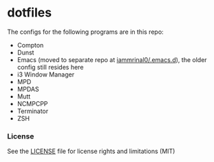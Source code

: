 # dotfiles


The configs for the following programs are in this repo:

 - Compton
 - Dunst
 - Emacs (moved to separate repo at [iammrinal0/.emacs.d](https://github.com/iammrinal0/.emacs.d)), the older config still resides here
 - i3 Window Manager
 - MPD
 - MPDAS
 - Mutt
 - NCMPCPP
 - Terminator
 - ZSH

### License
 See the [LICENSE](LICENSE) file for license rights and limitations (MIT)
